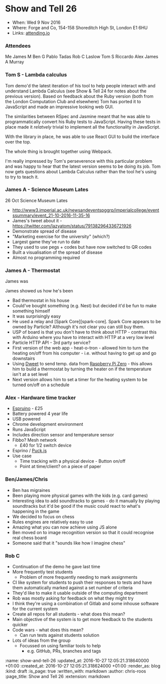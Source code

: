 Show and Tell 26
================

* When: Wed 9 Nov 2016
* Where: Forge and Co, 154-158 Shoreditch High St, London E1 6HU
* Links: [attending.io][attending-io-show-and-tell-26]

### Attendees

Me
James M
Ben G
Pablo
Tadas
Rob C
Laslow
Tom S
Riccardo
Alex
James A
Murray

### Tom S - Lambda calculus

Tom demo'd the latest iteration of his tool to help people interact with and understand Lambda Calculus (see Show & Tell 24 for notes about the previous version). Based on feedback about the Ruby version (both from the London Computation Club and elsewhere) Tom has ported it to JavaScript and made an impressive looking web GUI.

The similarities between RSpec and Jasmine meant that he was able to programmatically convert his Ruby tests to JavaScript. Having these tests in place made it _relatvely_ trivial to implement all the functionality in JavaScript.

With the library in place, he was able to use React GUI to build the interface over the top.

The whole thing is brought together using Webpack.

I'm really impressed by Tom's perseverence with this particular problem and was happy to hear that the latest version seems to be doing its job. Tom now gets questions about Lambda Calculus rather than the tool he's using to try to teach it.


### James A - Science Museum Lates

26 Oct Science Museum Lates
* http://www3.imperial.ac.uk/newsandeventspggrp/imperialcollege/eventssummary/event_21-10-2016-11-35-16
* James's tweet about it - https://twitter.com/lazyatom/status/791382964336721926
* Demonstrate spread of disease
* "Marketing exercise for the university" (which?)
* Largest game they've run to date
* They used to use pegs + codes but have now switched to QR codes
* Built a visualisation of the spread of disease
* Almost no programming required

### James A - Thermostat

James was

James showed us how he's been

* Bad thermostat in his house
* Could've bought something (e.g. Nest) but decided it'd be fun to make something himself
* It was surprisingly easy
* He used a relay and [Spark Core][spark-core]. Spark Core appears to be owned by Particle? Although it's not clear you can still buy them.
* USP of board is that you don't have to think about HTTP - contrast this with Arduino where you have to interact with HTTP at a very low level
* Particle HTTP API - 3rd party service?
* First version of the web app - heat-o-tron - allowed him to turn the heating on/off from his computer - i.e. without having to get up and go downstairs
* Using [Dweet][dweet] to send temp. data from [Raspberry Pi Zero][raspberry-pi-zero] - this allows him to build a thermostat by turning the heater on if the temperature isn't at a set level
* Next version allows him to set a timer for the heating system to be turned on/off on a schedule

[dweet]: https://dweet.io/
[raspberry-pi-zero]: https://www.raspberrypi.org/products/pi-zero/

### Alex - Hardware time tracker

* [Espruino][espruino] - £25
* Battery powered 4 year life
* USB powered
* Chrome development environment
* Runs JavaScript
* Includes direction sensor and temperature sensor
* Fibbo? Mesh network
  * £40 for 1/2 switch device
* Esprino / [Puck.js][puck-js]
* Use case
  * Time tracking with a physical device - Button on/off
  * Point at time/client? on a piece of paper

[espruino]: https://www.espruino.com/
[puck-js]: https://www.kickstarter.com/projects/gfw/puckjs-the-ground-breaking-bluetooth-beacon

### Ben/James/Chris

* Ben has migraines
* Been playing more physical games with the kids (e.g. card games)
* Interesting idea to add soundtracks to games - do it manually by playing soundtracks but it'd be good if the music could react to what's happening in the game
* We decided to focus on chess
* Rules engines are relatively easy to use
* Amazing what you can now achieve using JS alone
* Ben moved on to image recognition version so that it could recognise real chess board
* Someone said that it "sounds like how I imagine chess"

### Rob C

* Continuation of the demo he gave last time
* More frequently test students
  * Problem of more frequently needing to mark assignments
* CI like system for students to push their responses to tests and have them automatically marked against a set number of criteria
* They'd like to make it usable outside of the computing department
* Rob was mostly asking for feedback on what they might try
* I think they're using a combination of Gitlab and some inhouse software for the current system
* Create all repos for all students - what does this mean?
* Main objective of the system is to get more feedback to the students quicker
* Code wars - what does this mean?
  * Can run tests against students solution
* Lots of ideas from the group
  * Focussed on using familiar tools to help
    * e.g. GitHub, PRs, branches and tags

[attending-io-show-and-tell-26]: https://attending.io/events/gfr-show-and-tell-26/

:name: show-and-tell-26
:updated_at: 2016-10-27 12:05:21.318640000 +01:00
:created_at: 2016-10-27 12:05:21.318624000 +01:00
:render_as: blog
:kind: draft
:is_page: true
:written_with: markdown
:author: chris-roos
:page_title: Show and Tell 26
:extension: markdown
